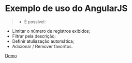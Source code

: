 Exemplo de uso do AngularJS
=================

>* É possível:
 * Limitar o número de registros exibidos;
 * Filtrar pela descrição;
 * Definir atuliazação automática;
 * Adicionar / Remover favoritos.
 
 [Demo][1]


  [1]: http://ddomingues.github.io/angular-favoritar
